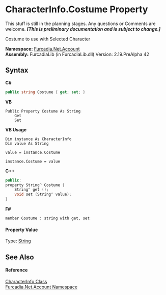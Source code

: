# CharacterInfo.Costume Property 
This stuff is still in the planning stages. Any questions or Comments are welcome. _**\[This is preliminary documentation and is subject to change.\]**_

Costume to use with Selected Character

**Namespace:**&nbsp;<a href="N_Furcadia_Net_Account">Furcadia.Net.Account</a><br />**Assembly:**&nbsp;FurcadiaLib (in FurcadiaLib.dll) Version: 2.19.PreAlpha 42

## Syntax

**C#**<br />
``` C#
public string Costume { get; set; }
```

**VB**<br />
``` VB
Public Property Costume As String
	Get
	Set
```

**VB Usage**<br />
``` VB Usage
Dim instance As CharacterInfo
Dim value As String

value = instance.Costume

instance.Costume = value
```

**C++**<br />
``` C++
public:
property String^ Costume {
	String^ get ();
	void set (String^ value);
}
```

**F#**<br />
``` F#
member Costume : string with get, set

```


#### Property Value
Type: <a href="http://msdn2.microsoft.com/en-us/library/s1wwdcbf" target="_blank">String</a>

## See Also


#### Reference
<a href="T_Furcadia_Net_Account_CharacterInfo">CharacterInfo Class</a><br /><a href="N_Furcadia_Net_Account">Furcadia.Net.Account Namespace</a><br />
